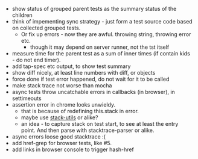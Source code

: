 * show status of grouped parent tests as the summary status of the children
* think of impementing sync strategy - just form a test source code based on collected grouped tests.
	* Or fix up errors - now they are awful. throwing string, throwing error etc.
		* though it may depend on server runner, not the tst itself
* measure time for the parent test as a sum of inner times (if contain kids - do not end timer).
* add tap-spec etc output, to show test summary
* show diff nicely, at least line numbers with diff, or objects
* force done if test error happened, do not wait for it to be called
* make stack trace not worse than mocha
* async tests throw uncatchable errors in callbacks (in browser), in settimeouts
* assertion error in chrome looks unwieldy.
	* that is because of redefining this.stack in error.
	* maybe use [stack-utils](https://www.npmjs.com/package/stack-utils) or alike?
	* an idea - to capture stack on test start, to see at least the entry point. And then parse with stacktrace-parser or alike.
* async errors loose good stacktrace :(
* add href-grep for browser tests, like #5.
* add links in browser console to trigger hash-href